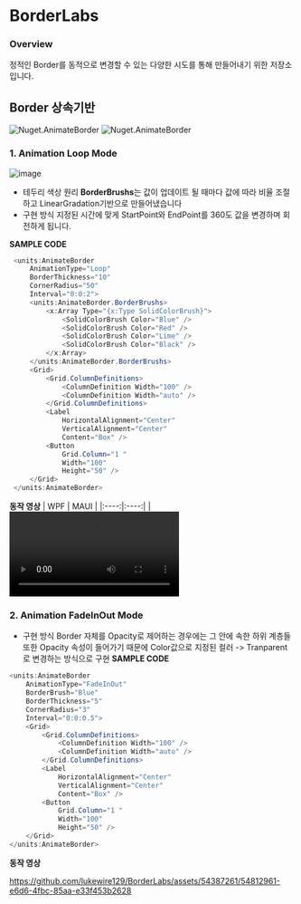 # BorderLabs

### Overview
정적인 Border를 동적으로 변경할 수 있는 다양한 시도를 통해 만들어내기 위한 저장소입니다.

## Border 상속기반

![Nuget.AnimateBorder](https://img.shields.io/nuget/vpre/AnimateBorder?label=AnimateBorder&style=flat-square)
![Nuget.AnimateBorder](https://img.shields.io/nuget/dt/AnimateBorder?color=blue&label=Downloads&style=flat-square)
### 1. Animation Loop Mode

 ![image](https://github.com/lukewire129/BorderLabs/assets/54387261/986ebfc1-9cb1-462a-8356-3867634c7b38)

- 테두리 색상 원리
 **BorderBrushs**는 값이 업데이트 될 때마다 값에 따라 비율 조절하고 LinearGradation기반으로 만들어냈습니다
- 구현 방식
  지정된 시간에 맞게 StartPoint와 EndPoint를 360도 값을 변경하며 회전하게 됩니다.

**SAMPLE CODE**
```csharp
 <units:AnimateBorder
     AnimationType="Loop"
     BorderThickness="10"
     CornerRadius="50"
     Interval="0:0:2">
     <units:AnimateBorder.BorderBrushs>
         <x:Array Type="{x:Type SolidColorBrush}">
             <SolidColorBrush Color="Blue" />
             <SolidColorBrush Color="Red" />
             <SolidColorBrush Color="Lime" />
             <SolidColorBrush Color="Black" />
         </x:Array>
     </units:AnimateBorder.BorderBrushs>
     <Grid>
         <Grid.ColumnDefinitions>
             <ColumnDefinition Width="100" />
             <ColumnDefinition Width="auto" />
         </Grid.ColumnDefinitions>
         <Label
             HorizontalAlignment="Center"
             VerticalAlignment="Center"
             Content="Box" />
         <Button
             Grid.Column="1 "
             Width="100"
             Height="50" />
     </Grid>
 </units:AnimateBorder>
```
**동작 영상**
| WPF | MAUI |
|:----:|:----:|
|<video src="https://github.com/lukewire129/BorderLabs/assets/54387261/b8ea25e6-f5ac-4815-a405-cf821a8180b0"/> | <video src="https://github.com/lukewire129/BorderLabs/assets/54387261/4da23973-d2ba-4bc6-ac79-4331ed325eca"/>|

### 2. Animation FadeInOut Mode
- 구현 방식
  Border 자체를 Opacity로 제어하는 경우에는 그 안에 속한 하위 계층들 또한 Opacity 속성이 들어가기 때문에 Color값으로 지정된 컬러 -> Tranparent로 변경하는 방식으로 구현
**SAMPLE CODE**
```csharp
<units:AnimateBorder
    AnimationType="FadeInOut"
    BorderBrush="Blue"
    BorderThickness="5"
    CornerRadius="3"
    Interval="0:0:0.5">
    <Grid>
        <Grid.ColumnDefinitions>
            <ColumnDefinition Width="100" />
            <ColumnDefinition Width="auto" />
        </Grid.ColumnDefinitions>
        <Label
            HorizontalAlignment="Center"
            VerticalAlignment="Center"
            Content="Box" />
        <Button
            Grid.Column="1 "
            Width="100"
            Height="50" />
    </Grid>
</units:AnimateBorder>
```
**동작 영상**

https://github.com/lukewire129/BorderLabs/assets/54387261/54812961-e6d6-4fbc-85aa-e33f453b2628

